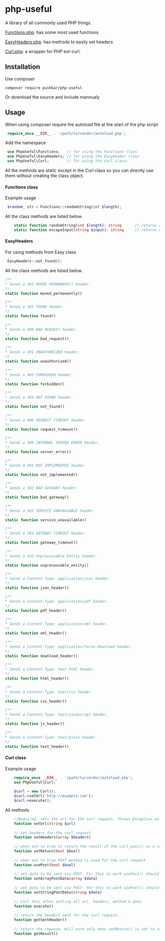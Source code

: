  
 # php-useful
 
 A library of all commonly used PHP things.
 
 [Functions.php](https://github.com/pushkar-anand/php-useful/blob/master/src/Functions.php): has some most used functions
 
 [EasyHeaders.php](https://github.com/pushkar-anand/php-useful/blob/master/src/EasyHeaders.php): has methods to easily set headers
 
 [Curl.php](https://github.com/pushkar-anand/php-useful/blob/master/src/Curl.php): a wrapper for PHP ext-curl.
 
## Installation

Use composer
 
`composer require pushkar/php-useful`

Or download the source and include mannualy

## Usage 

When using composer require the autoload file at the start of the php script
```php 
 require_once __DIR__ . '/path/to/vendor/autoload.php';
```
Add the namespace
```php
 use PhpUseful\Functions;   // for using the Functions class
 use PhpUseful\EasyHeaders; // for using the EasyHeader class
 use PhpUseful\Curl;        // for using the Curl class;
```
All the methods are static except in the Curl class so you can directly use them without creating the class object.


#### Functions class
Example usage
```php
 $random_ str = Functions::randomString(int $length);
```
All the class methods are listed below.
```php
    static function randomString(int $length): string      // returns a random string of given length
    static function escapeInput(string $input): string     // returns escaped string for the given input string
```

#### EasyHeaders

For using methods from Easy class  
```php
 EasyHeaders::not_found();
```
All the class methods are listed below.
```php
/**
* Sends a 301 MOVED PERMANENTLY header.
*/
static function moved_permanently()

/**
* Sends a 302 FOUND header.
*/
static function found()

/**
* Sends a 400 BAD REQUEST header.
*/
static function bad_request()

/**
* Sends a 401 UNAUTHORIZED header.
*/
static function unauthorized()

/**
* Sends a 403 FORBIDDEN header.
*/
static function forbidden()

/**
* Sends a 404 NOT FOUND header.
*/
static function not_found()

/**
* Sends a 408 REQUEST TIMEOUT header.
*/
static function request_timeout()

/**
* Sends a 500 INTERNAL SERVER ERROR header.
*/
static function server_error()

/**
* Sends a 501 NOT IMPLEMENTED header.
*/
static function not_implemented()

/**
* Sends a 502 BAD GATEWAY header.
*/
static function bad_gateway()

/**
* Sends a 503 SERVICE UNAVAULABLE header.
*/
static function service_unavailable()

/**
* Sends a 504 GATEWAY TIMEOUT header.
*/
static function gateway_timeout()

/**
* Sends a 422 Unprocessable Entity header.
*/
static function unprocessable_entity()

/**
* Sends a Content-Type: application/json header.
*/
static function json_header()

/**
* Sends a Content-Type: application/pdf header.
*/
static function pdf_header()

/**
* Sends a Content-Type: application/xml header.
*/
static function xml_header()

/**
* Sends a Content-Type: application/force-download header.
*/
static function download_header()

/**
* Sends a Content-Type: text-html header.
*/
static function html_header()

/**
* Sends a Content-Type: text/css header.
*/
static function css_header()

/**
* Sends a Content-Type: text/javascript header.
*/
static function js_header()

/**
* Sends a Content-Type: text/plain header.
*/
static function text_header()
```

#### Curl class

Example usage 
```php
    require_once __DIR__ . '/path/to/vendor/autoload.php';
    use PhpUseful\Curl;
    
    $curl = new Curl();
    $curl->setUrl('http://example.com');
    $curl->execute();
```

All methods 
```php
    //Required. sets the url for the curl request. Throws Exception on invalid url.
    function setUrl(string $url)  
    
    // Set headers for the curl request
    function setHeaders(array $headers)     
    
    // when set to true it return the result of the curl_exec() as a string instead of outputting it directly.
    function setReturn(bool $bool)
    
    // when set to true POST method is used for the curl request
    function usePost(bool $bool)
    
    // set data to be sent via POST. For this to work usePost() should be set to true
    function setArrayPostData(array $data)
    
    // set data to be sent via POST. For this to work usePost() should be set to true
    function setStringPostData(string $data)
    
    // Call this after setting all url, headers, method & data
    function execute()
    
    // return the headers sent for the curl request.
    function getSentHeader()
    
    // return the reponse. Will work only when setReturn() is set to true.
    function getResult()
```

